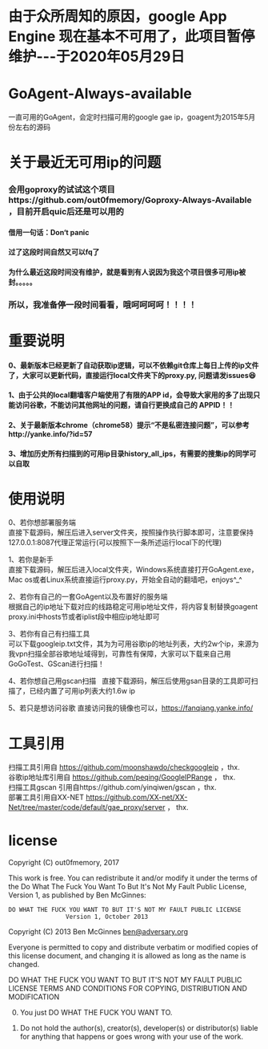 # 由于众所周知的原因，google App Engine 现在基本不可用了，此项目暂停维护---于2020年05月29日  

# GoAgent-Always-available
一直可用的GoAgent，会定时扫描可用的google gae ip，goagent为2015年5月份左右的源码 

# 关于最近无可用ip的问题
### 会用goproxy的试试这个项目https://github.com/out0fmemory/Goproxy-Always-Available ，目前开启quic后还是可以用的
#### 借用一句话：Don‘t panic
#### 过了这段时间自然又可以fq了
#### 为什么最近这段时间没有维护，就是看到有人说因为我这个项目很多可用ip被封。。。。。
### 所以，我准备停一段时间看看，哦呵呵呵呵！！！！

# 重要说明  
#### 0、最新版本已经更新了自动获取ip逻辑，可以不依赖git仓库上每日上传的ip文件了，大家可以更新代码，直接运行local文件夹下的proxy.py, 问题请发issues😆

#### 1、由于公共的local翻墙客户端使用了有限的APP id，会导致大家用的多了出现只能访问谷歌，不能访问其他网址的问题，请自行更换成自己的 APPID！！

#### 2、关于最新版本chrome（chrome58）提示“不是私密连接问题”，可以参考http://yanke.info/?id=57

#### 3、增加历史所有扫描到的可用ip目录history_all_ips，有需要的搜集ip的同学可以自取
# 使用说明
0、若你想部署服务端  
直接下载源码，解压后进入server文件夹，按照操作执行脚本即可，注意要保持127.0.0.1:8087代理正常运行(可以按照下一条所述运行local下的代理)

1、若你是新手  
直接下载源码，解压后进入local文件夹，Windows系统直接打开GoAgent.exe，Mac os或者Linux系统直接运行proxy.py，开始全自动的翻墙吧，enjoys^_^

2、若你有自己的一套GoAgent以及布置好的服务端  
根据自己的ip地址下载对应的线路稳定可用ip地址文件，将内容复制替换goagent proxy.ini中hosts节或者iplist段中相应ip地址即可

3、若你有自己有扫描工具  
可以下载googleip.txt文件，其为为可用谷歌ip的地址列表，大约2w个ip，来源为我vpn扫描全部谷歌地址域得到，可靠性有保障，大家可以下载来自己用GoGoTest、GScan进行扫描！

4、若你想自己用gscan扫描  
直接下载源码，解压后使用gsan目录的工具即可扫描了，已经内置了可用ip列表大约1.6w ip

5、若只是想访问谷歌
直接访问我的镜像也可以，https://fanqiang.yanke.info/

# 工具引用
扫描工具引用自 https://github.com/moonshawdo/checkgoogleip ，thx.  
谷歌ip地址库引用自 https://github.com/peqing/GoogleIPRange ， thx.  
扫描工具gscan 引用自https://github.com/yinqiwen/gscan ，thx.  
部署工具引用自XX-NET https://github.com/XX-net/XX-Net/tree/master/code/default/gae_proxy/server ， thx.

# license
Copyright (C) out0fmemory, 2017

This work is free.  You can redistribute it and/or modify it under the
terms of the Do What The Fuck You Want To But It's Not My Fault Public
License, Version 1, as published by Ben McGinnes:

    DO WHAT THE FUCK YOU WANT TO BUT IT'S NOT MY FAULT PUBLIC LICENSE
                    Version 1, October 2013

 Copyright (C) 2013 Ben McGinnes <ben@adversary.org>

 Everyone is permitted to copy and distribute verbatim or modified
 copies of this license document, and changing it is allowed as long
 as the name is changed.

   DO WHAT THE FUCK YOU WANT TO BUT IT'S NOT MY FAULT PUBLIC LICENSE
   TERMS AND CONDITIONS FOR COPYING, DISTRIBUTION AND MODIFICATION

  0. You just DO WHAT THE FUCK YOU WANT TO.

  1. Do not hold the author(s), creator(s), developer(s) or
     distributor(s) liable for anything that happens or goes wrong
     with your use of the work.
